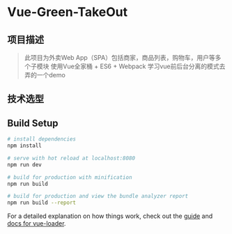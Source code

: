 # Vue-Green-TakeOut
## 项目描述
> 此项目为外卖Web App（SPA）包括商家，商品列表，购物车，用户等多个子模块
> 使用Vue全家桶 + ES6 + Webpack
> 学习vue前后台分离的模式去弄的一个demo
## 技术选型
>
## Build Setup

``` bash
# install dependencies
npm install

# serve with hot reload at localhost:8080
npm run dev

# build for production with minification
npm run build

# build for production and view the bundle analyzer report
npm run build --report
```

For a detailed explanation on how things work, check out the [guide](http://vuejs-templates.github.io/webpack/) and [docs for vue-loader](http://vuejs.github.io/vue-loader).
